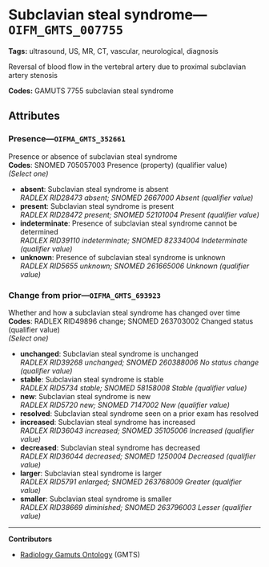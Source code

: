 # Subclavian steal syndrome—`OIFM_GMTS_007755`

**Tags:** ultrasound, US, MR, CT, vascular, neurological, diagnosis

Reversal of blood flow in the vertebral artery due to proximal subclavian artery stenosis

**Codes:** GAMUTS 7755 subclavian steal syndrome

## Attributes

### Presence—`OIFMA_GMTS_352661`

Presence or absence of subclavian steal syndrome  
**Codes**: SNOMED 705057003 Presence (property) (qualifier value)  
*(Select one)*

- **absent**: Subclavian steal syndrome is absent  
_RADLEX RID28473 absent; SNOMED 2667000 Absent (qualifier value)_
- **present**: Subclavian steal syndrome is present  
_RADLEX RID28472 present; SNOMED 52101004 Present (qualifier value)_
- **indeterminate**: Presence of subclavian steal syndrome cannot be determined  
_RADLEX RID39110 indeterminate; SNOMED 82334004 Indeterminate (qualifier value)_
- **unknown**: Presence of subclavian steal syndrome is unknown  
_RADLEX RID5655 unknown; SNOMED 261665006 Unknown (qualifier value)_

### Change from prior—`OIFMA_GMTS_693923`

Whether and how a subclavian steal syndrome has changed over time  
**Codes**: RADLEX RID49896 change; SNOMED 263703002 Changed status (qualifier value)  
*(Select one)*

- **unchanged**: Subclavian steal syndrome is unchanged  
_RADLEX RID39268 unchanged; SNOMED 260388006 No status change (qualifier value)_
- **stable**: Subclavian steal syndrome is stable  
_RADLEX RID5734 stable; SNOMED 58158008 Stable (qualifier value)_
- **new**: Subclavian steal syndrome is new  
_RADLEX RID5720 new; SNOMED 7147002 New (qualifier value)_
- **resolved**: Subclavian steal syndrome seen on a prior exam has resolved  
- **increased**: Subclavian steal syndrome has increased  
_RADLEX RID36043 increased; SNOMED 35105006 Increased (qualifier value)_
- **decreased**: Subclavian steal syndrome has decreased  
_RADLEX RID36044 decreased; SNOMED 1250004 Decreased (qualifier value)_
- **larger**: Subclavian steal syndrome is larger  
_RADLEX RID5791 enlarged; SNOMED 263768009 Greater (qualifier value)_
- **smaller**: Subclavian steal syndrome is smaller  
_RADLEX RID38669 diminished; SNOMED 263796003 Lesser (qualifier value)_

---

**Contributors**

- [Radiology Gamuts Ontology](https://gamuts.net/) (GMTS)